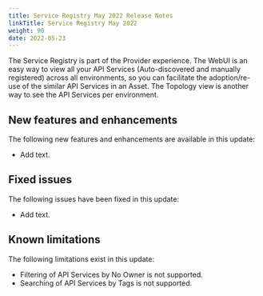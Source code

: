 ```yaml
---
title: Service Registry May 2022 Release Notes
linkTitle: Service Registry May 2022
weight: 90
date: 2022-05-23
---
```


The Service Registry is part of the Provider experience. The WebUI is an easy way to view all your API Services (Auto-discovered and manually registered) across all environments, so you can facilitate the adoption/re-use of the similar API Services in an Asset. The Topology view is another way to see the API Services per environment.

## New features and enhancements

The following new features and enhancements are available in this update:

* Add text.

## Fixed issues

The following issues have been fixed in this update:

* Add text.

## Known limitations

The following limitations exist in this update:

* Filtering of API Services by No Owner is not supported.
* Searching of API Services by Tags is not supported.
